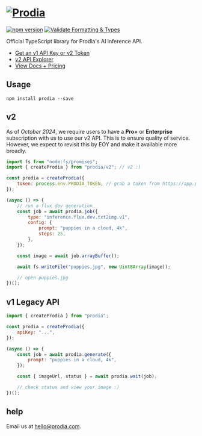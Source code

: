 # [![Prodia](https://raw.githubusercontent.com/prodialabs/prodia-js/master/logo.svg)](https://prodia.com)

[![npm version](https://badge.fury.io/js/prodia.svg)](https://badge.fury.io/js/prodia)
[![Validate Formatting & Types](https://github.com/prodialabs/prodia-js/actions/workflows/validate.yml/badge.svg)](https://github.com/prodialabs/prodia-js/actions/workflows/validate.yml)

Official TypeScript library for Prodia's AI inference API.

- [Get an v1 API Key or v2 Token](https://app.prodia.com/api)
- [v2 API Explorer](https://app.prodia.com/explorer)
- [View Docs + Pricing](https://docs.prodia.com/reference/getting-started)

## Usage

```
npm install prodia --save
```

## v2

As of _October 2024_, we require users to have a **Pro+** or **Enterprise** subscription with us to use our v2 API. This is to ensure quality of service. However, we expect to revisit this by EOY and make it available more broadly.

```javascript
import fs from "node:fs/promises";
import { createProdia } from "prodia/v2"; // v2 :)

const prodia = createProdia({
	token: process.env.PRODIA_TOKEN, // grab a token from https://app.prodia.com/api
});

(async () => {
	// run a flux dev generation
	const job = await prodia.job({
		type: "inference.flux.dev.txt2img.v1",
		config: {
			prompt: "puppies in a cloud, 4k",
			steps: 25,
		},
	});

	const image = await job.arrayBuffer();

	await fs.writeFile("puppies.jpg", new Uint8Array(image));

	// open puppies.jpg
})();
```

## v1 Legacy API

```javascript
import { createProdia } from "prodia";

const prodia = createProdia({
	apiKey: "...",
});

(async () => {
	const job = await prodia.generate({
		prompt: "puppies in a cloud, 4k",
	});

	const { imageUrl, status } = await prodia.wait(job);

	// check status and view your image :)
})();
```

## help

Email us at [hello@prodia.com](mailto:hello@prodia.com).
